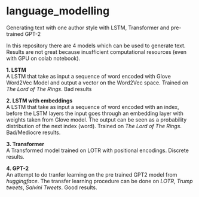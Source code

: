 # language_modelling
Generating text with one author style with LSTM, Transformer and pre-trained GPT-2

In this repository there are 4 models which can be used to generate text. Results are not great because inusfficient computational resources (even with GPU on colab notebook).

**1. LSTM**<br>
A LSTM that take as input a sequence of word encoded with Glove Word2Vec Model and output a vector on the Word2Vec space. Trained on *The Lord of The Rings*. Bad results

**2. LSTM with embeddings**<br>
A LSTM that take as input a sequence of word encoded with an index, before the LSTM layers the input goes through an embedding layer with weights taken from Glove model. The output can be seen as a probability distribution of the next index (word). Trained on *The Lord of The Rings*. Bad/Mediocre results.

**3. Transformer**<br>
A Transformed model trained on LOTR with positional encodings. Discrete results.

**4. GPT-2**<br>
An attempt to do tranfer learning on the pre trained GPT2 model from *huggingface*. The transfer learning procedure can be done on *LOTR*, *Trump tweets*, *Salvini Tweets*. Good results.
